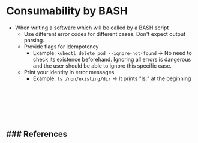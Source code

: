 # Consumability by BASH

- When writing a software which will be called by a BASH script
  - Use different error codes for different cases. Don't expect output parsing.
  - Provide flags for idempotency
    - Example: `kubectl delete pod --ignore-not-found` -> No need to check its existence beforehand. Ignoring all errors is dangerous and the user should be able to ignore this specific case.
  - Print your identity in error messages
    - Example: `ls /non/existing/dir` -> It prints "ls:" at the beginning


<br><br><br><br><br>

### References
- 